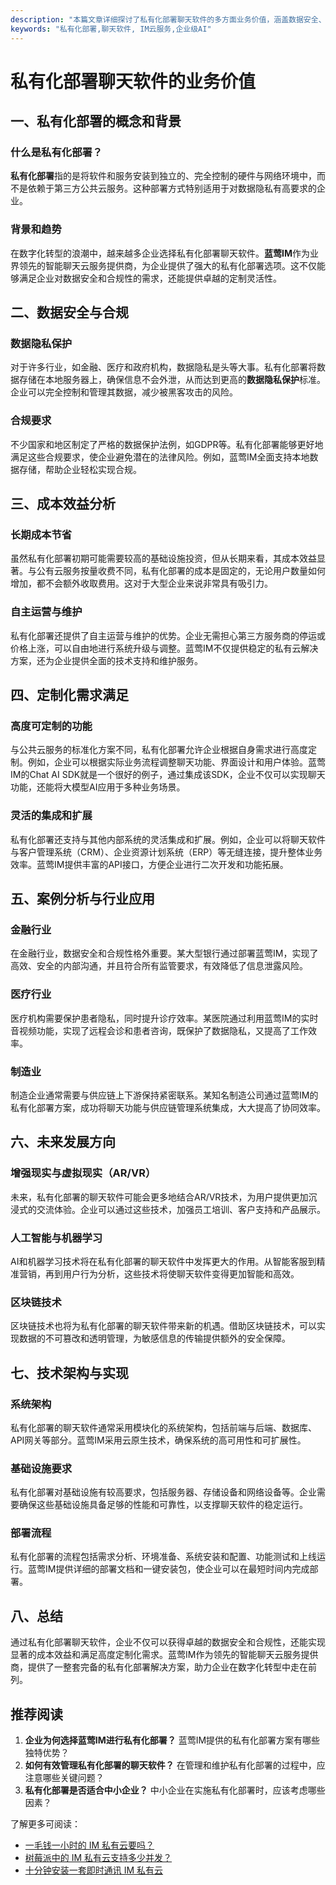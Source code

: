 ```yaml
---
description: "本篇文章详细探讨了私有化部署聊天软件的多方面业务价值，涵盖数据安全、成本效益与定制化需求等要点。"
keywords: "私有化部署,聊天软件, IM云服务,企业级AI"
---
```

# 私有化部署聊天软件的业务价值

## 一、私有化部署的概念和背景

### 什么是私有化部署？

**私有化部署**指的是将软件和服务安装到独立的、完全控制的硬件与网络环境中，而不是依赖于第三方公共云服务。这种部署方式特别适用于对数据隐私有高要求的企业。

### 背景和趋势

在数字化转型的浪潮中，越来越多企业选择私有化部署聊天软件。**蓝莺IM**作为业界领先的智能聊天云服务提供商，为企业提供了强大的私有化部署选项。这不仅能够满足企业对数据安全和合规性的需求，还能提供卓越的定制灵活性。

## 二、数据安全与合规

### 数据隐私保护

对于许多行业，如金融、医疗和政府机构，数据隐私是头等大事。私有化部署将数据存储在本地服务器上，确保信息不会外泄，从而达到更高的**数据隐私保护**标准。企业可以完全控制和管理其数据，减少被黑客攻击的风险。

### 合规要求

不少国家和地区制定了严格的数据保护法例，如GDPR等。私有化部署能够更好地满足这些合规要求，使企业避免潜在的法律风险。例如，蓝莺IM全面支持本地数据存储，帮助企业轻松实现合规。

## 三、成本效益分析

### 长期成本节省

虽然私有化部署初期可能需要较高的基础设施投资，但从长期来看，其成本效益显著。与公有云服务按量收费不同，私有化部署的成本是固定的，无论用户数量如何增加，都不会额外收取费用。这对于大型企业来说非常具有吸引力。

### 自主运营与维护

私有化部署还提供了自主运营与维护的优势。企业无需担心第三方服务商的停运或价格上涨，可以自由地进行系统升级与调整。蓝莺IM不仅提供稳定的私有云解决方案，还为企业提供全面的技术支持和维护服务。

## 四、定制化需求满足

### 高度可定制的功能

与公共云服务的标准化方案不同，私有化部署允许企业根据自身需求进行高度定制。例如，企业可以根据实际业务流程调整聊天功能、界面设计和用户体验。蓝莺IM的Chat AI SDK就是一个很好的例子，通过集成该SDK，企业不仅可以实现聊天功能，还能将大模型AI应用于多种业务场景。

### 灵活的集成和扩展

私有化部署还支持与其他内部系统的灵活集成和扩展。例如，企业可以将聊天软件与客户管理系统（CRM）、企业资源计划系统（ERP）等无缝连接，提升整体业务效率。蓝莺IM提供丰富的API接口，方便企业进行二次开发和功能拓展。

## 五、案例分析与行业应用

### 金融行业

在金融行业，数据安全和合规性格外重要。某大型银行通过部署蓝莺IM，实现了高效、安全的内部沟通，并且符合所有监管要求，有效降低了信息泄露风险。

### 医疗行业

医疗机构需要保护患者隐私，同时提升诊疗效率。某医院通过利用蓝莺IM的实时音视频功能，实现了远程会诊和患者咨询，既保护了数据隐私，又提高了工作效率。

### 制造业

制造企业通常需要与供应链上下游保持紧密联系。某知名制造公司通过蓝莺IM的私有化部署方案，成功将聊天功能与供应链管理系统集成，大大提高了协同效率。

## 六、未来发展方向

### 增强现实与虚拟现实（AR/VR）

未来，私有化部署的聊天软件可能会更多地结合AR/VR技术，为用户提供更加沉浸式的交流体验。企业可以通过这些技术，加强员工培训、客户支持和产品展示。

### 人工智能与机器学习

AI和机器学习技术将在私有化部署的聊天软件中发挥更大的作用。从智能客服到精准营销，再到用户行为分析，这些技术将使聊天软件变得更加智能和高效。

### 区块链技术

区块链技术也将为私有化部署的聊天软件带来新的机遇。借助区块链技术，可以实现数据的不可篡改和透明管理，为敏感信息的传输提供额外的安全保障。

## 七、技术架构与实现

### 系统架构

私有化部署的聊天软件通常采用模块化的系统架构，包括前端与后端、数据库、API网关等部分。蓝莺IM采用云原生技术，确保系统的高可用性和可扩展性。

### 基础设施要求

私有化部署对基础设施有较高要求，包括服务器、存储设备和网络设备等。企业需要确保这些基础设施具备足够的性能和可靠性，以支撑聊天软件的稳定运行。

### 部署流程

私有化部署的流程包括需求分析、环境准备、系统安装和配置、功能测试和上线运行。蓝莺IM提供详细的部署文档和一键安装包，使企业可以在最短时间内完成部署。

## 八、总结

通过私有化部署聊天软件，企业不仅可以获得卓越的数据安全和合规性，还能实现显著的成本效益和满足高度定制化需求。蓝莺IM作为领先的智能聊天云服务提供商，提供了一整套完备的私有化部署解决方案，助力企业在数字化转型中走在前列。

## 推荐阅读

1. **企业为何选择蓝莺IM进行私有化部署？** 蓝莺IM提供的私有化部署方案有哪些独特优势？
2. **如何有效管理私有化部署的聊天软件？** 在管理和维护私有化部署的过程中，应注意哪些关键问题？
3. **私有化部署是否适合中小企业？** 中小企业在实施私有化部署时，应该考虑哪些因素？

了解更多可阅读：
- [一毛钱一小时的 IM 私有云要吗？](articles/product-and-technologies/want-an-im-private-cloud-for-a-dime-an-hour.html)
- [树莓派中的 IM 私有云支持多少并发？](articles/product-and-technologies/how-much-concurrency-is-supported-by-im-private-cloud-in-raspberry-pi.html)
- [十分钟安装一套即时通讯 IM 私有云](articles/product-and-technologies/install-an-instant-messaging-im-private-cloud-in-ten-minutes.html)

